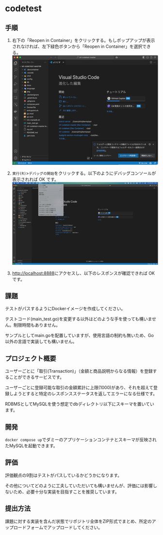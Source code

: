 # codetest

## 手順

1. 右下の「Reopen in Container」をクリックする。もしポップアップが表示されなければ、左下緑色ボタンから「Reopen in Container」を選択できる。
   <img width="933" alt="reopen_in_container" src="readme_images/image-1.png">

2. `実行(R)`>`デバッグの開始`をクリックする。以下のようにデバッグコンソールが表示されれば OK です。
   <img width="933" alt="action_1" src="readme_images/image-2.png">

3. [http://localhost:8888](http://localhost:8888)にアクセスし、以下のレスポンスが確認できれば OK です。


## 課題

テストがパスするようにDockerイメージを作成してください。

テストコード(main_test.go)を変更する以外はどのような手を使っても構いません。制限時間もありません。

サンプルとしてmain.goを配置していますが、使用言語の制約も無いため、Go以外の言語で実装しても構いません。

## プロジェクト概要

ユーザーごとに「取引(Transaction)」（金額と商品説明からなる情報）を登録することができるサービスです。

ユーザーごとに登録可能な取引の金額累計に上限(1000)があり、それを超えて登録しようとすると特定のレスポンスステータスを返してエラーになる仕様です。

RDBMSとしてMySQLを使う想定でdbディレクトリ以下にスキーマを置いています。

## 開発

`docker compose up`でダミーのアプリケーションコンテナとスキーマが反映されたMySQLを起動できます。

## 評価

評価観点の9割はテストがパスしているかどうかになります。

その他についてどのように工夫していただいても構いませんが、評価には影響しないため、必要十分な実装を目指すことを推奨しています。

## 提出方法

課題に対する実装を含んだ状態でリポジトリ全体をZIP形式でまとめ、所定のアップロードフォームでアップロードしてください。